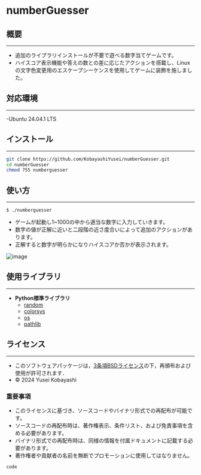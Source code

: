 # numberGuesser
## 概要
-----------------------
- 追加のライブラリインストールが不要で遊べる数字当てゲームです。
- ハイスコア表示機能や答えの数との差に応じたアクションを搭載し、Linuxの文字色変更用のエスケープシーケンスを使用してゲームに装飾を施しました。

## 対応環境
-----------------------
-Ubuntu 24.04.1 LTS

## インストール
-----------------------
```bash
git clone https://github.com/KobayashiYusei/numberGuesser.git
cd numberGuesser
chmod 755 numberguesser
```

## 使い方
----------------------
```
$ ./numberguesser
```
- ゲームが起動し1~1000の中から適当な数字に入力していきます。
- 数字の値が正解に近いと二段階の近さ度合いによって追加のアクションがあります。
- 正解すると数字が明らかになりハイスコアか否かが表示されます。

![image](https://github.com/user-attachments/assets/76d676b7-8ce1-4cdf-8bed-5f282d538db8)

## 使用ライブラリ
-----------------------
- **Python標準ライブラリ**
    - [random](https://github.com/python/cpython/blob/3.9/Lib/random.py) 
    - [colorsys](https://github.com/python/cpython/blob/main/Lib/colorsys.py)
    - [os](https://github.com/python/cpython/blob/main/Lib/os.py)
    - [pathlib](https://github.com/python/cpython/tree/3.13/Lib/pathlib/)

## ライセンス
---------------------
- このソフトウェアパッケージは，[3条項BSDライセンス](LICENSE)の下，再頒布および使用が許可されます．
- © 2024 Yusei Kobayashi

### 重要事項
- このライセンスに基づき、ソースコードやバイナリ形式での再配布が可能です。
- ソースコードの再配布時は、著作権表示、条件リスト、および免責事項を含める必要があります。
- バイナリ形式での再配布時は、同様の情報を付属ドキュメントに記載する必要があります。
- 著作権者や貢献者の名前を無断でプロモーションに使用してはなりません。
```
code
```